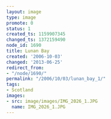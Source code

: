 ```yaml
---
layout: image
type: image
promote: 0
status: 1
created_ts: 1159907345
changed_ts: 1372159490
node_id: 1690
title: Lunan Bay
created: '2006-10-03'
changed: '2013-06-25'
redirect_from:
- "/node/1690/"
permalink: "/2006/10/03/lunan_bay_1/"
tags:
- Scotland
images:
- src: image/images/IMG_2026_1.JPG
  name: IMG_2026_1.JPG
---
```


